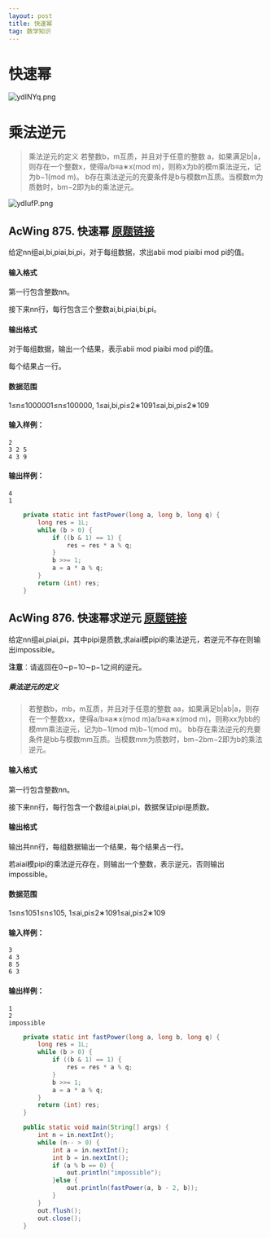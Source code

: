 ```yaml
---
layout: post
title: 快速幂
tag: 数学知识
---
```


# 快速幂

![ydINYq.png](https://s3.ax1x.com/2021/02/09/ydINYq.png)

# 乘法逆元

> 乘法逆元的定义
> 若整数b，m互质，并且对于任意的整数 a，如果满足b|a，则存在一个整数x，使得a/b≡a∗x(mod m)，则称x为b的模m乘法逆元，记为b−1(mod m)。
> b存在乘法逆元的充要条件是b与模数m互质。当模数m为质数时，bm−2即为b的乘法逆元。

![ydIufP.png](https://s3.ax1x.com/2021/02/09/ydIufP.png)

## AcWing 875. 快速幂   [原题链接](https://www.acwing.com/problem/content/877/)

给定nn组ai,bi,piai,bi,pi，对于每组数据，求出abii mod piaibi mod pi的值。

#### 输入格式

第一行包含整数nn。

接下来nn行，每行包含三个整数ai,bi,piai,bi,pi。

#### 输出格式

对于每组数据，输出一个结果，表示abii mod piaibi mod pi的值。

每个结果占一行。

#### 数据范围

1≤n≤1000001≤n≤100000,
1≤ai,bi,pi≤2∗1091≤ai,bi,pi≤2∗109

#### 输入样例：

```
2
3 2 5
4 3 9
```

#### 输出样例：

```
4
1
```

```java
    private static int fastPower(long a, long b, long q) {
        long res = 1L;
        while (b > 0) {
            if ((b & 1) == 1) {
                res = res * a % q;
            }
            b >>= 1;
            a = a * a % q;
        }
        return (int) res;
    }

```

## AcWing 876. 快速幂求逆元   [原题链接](https://www.acwing.com/problem/content/878/)

给定nn组ai,piai,pi，其中pipi是质数,求aiai模pipi的乘法逆元，若逆元不存在则输出impossible。

**注意**：请返回在0∼p−10∼p−1之间的逆元。

##### 乘法逆元的定义

> 若整数b，mb，m互质，并且对于任意的整数 aa，如果满足b|ab|a，则存在一个整数xx，使得a/b≡a∗x(mod m)a/b≡a∗x(mod m)，则称xx为bb的模mm乘法逆元，记为b−1(mod m)b−1(mod m)。
> bb存在乘法逆元的充要条件是bb与模数mm互质。当模数mm为质数时，bm−2bm−2即为b的乘法逆元。

#### 输入格式

第一行包含整数nn。

接下来nn行，每行包含一个数组ai,piai,pi，数据保证pipi是质数。

#### 输出格式

输出共nn行，每组数据输出一个结果，每个结果占一行。

若aiai模pipi的乘法逆元存在，则输出一个整数，表示逆元，否则输出impossible。

#### 数据范围

1≤n≤1051≤n≤105,
1≤ai,pi≤2∗1091≤ai,pi≤2∗109

#### 输入样例：

```
3
4 3
8 5
6 3
```

#### 输出样例：

```
1
2
impossible
```

```java
    private static int fastPower(long a, long b, long q) {
        long res = 1L;
        while (b > 0) {
            if ((b & 1) == 1) {
                res = res * a % q;
            }
            b >>= 1;
            a = a * a % q;
        }
        return (int) res;
    }

    public static void main(String[] args) {
        int n = in.nextInt();
        while (n-- > 0) {
            int a = in.nextInt();
            int b = in.nextInt();
            if (a % b == 0) {
                out.println("impossible");
            }else {
                out.println(fastPower(a, b - 2, b));
            }
        }
        out.flush();
        out.close();
    }

```

